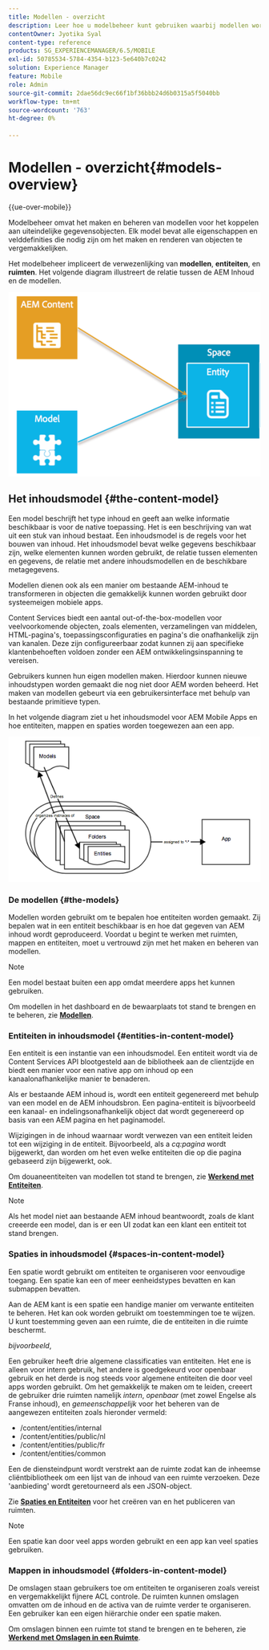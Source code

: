 ```yaml
---
title: Modellen - overzicht
description: Leer hoe u modelbeheer kunt gebruiken waarbij modellen worden gemaakt en beheerd voor het koppelen aan uiteindelijke gegevensobjecten.
contentOwner: Jyotika Syal
content-type: reference
products: SG_EXPERIENCEMANAGER/6.5/MOBILE
exl-id: 50785534-5784-4354-b123-5e640b7c0242
solution: Experience Manager
feature: Mobile
role: Admin
source-git-commit: 2dae56dc9ec66f1bf36bbb24d6b0315a5f5040bb
workflow-type: tm+mt
source-wordcount: '763'
ht-degree: 0%

---
```


# Modellen - overzicht{#models-overview}

{{ue-over-mobile}}

Modelbeheer omvat het maken en beheren van modellen voor het koppelen aan uiteindelijke gegevensobjecten. Elk model bevat alle eigenschappen en velddefinities die nodig zijn om het maken en renderen van objecten te vergemakkelijken.

Het modelbeheer impliceert de verwezenlijking van **modellen**, **entiteiten**, en **ruimten**. Het volgende diagram illustreert de relatie tussen de AEM Inhoud en de modellen.

![ chlimage_1-81 ](assets/chlimage_1-81.png)

## Het inhoudsmodel {#the-content-model}

Een model beschrijft het type inhoud en geeft aan welke informatie beschikbaar is voor de native toepassing. Het is een beschrijving van wat uit een stuk van inhoud bestaat. Een inhoudsmodel is de regels voor het bouwen van inhoud. Het inhoudsmodel bevat welke gegevens beschikbaar zijn, welke elementen kunnen worden gebruikt, de relatie tussen elementen en gegevens, de relatie met andere inhoudsmodellen en de beschikbare metagegevens.

Modellen dienen ook als een manier om bestaande AEM-inhoud te transformeren in objecten die gemakkelijk kunnen worden gebruikt door systeemeigen mobiele apps.

Content Services biedt een aantal out-of-the-box-modellen voor veelvoorkomende objecten, zoals elementen, verzamelingen van middelen, HTML-pagina&#39;s, toepassingsconfiguraties en pagina&#39;s die onafhankelijk zijn van kanalen. Deze zijn configureerbaar zodat kunnen zij aan specifieke klantenbehoeften voldoen zonder een AEM ontwikkelingsinspanning te vereisen.

Gebruikers kunnen hun eigen modellen maken. Hierdoor kunnen nieuwe inhoudstypen worden gemaakt die nog niet door AEM worden beheerd. Het maken van modellen gebeurt via een gebruikersinterface met behulp van bestaande primitieve typen.

In het volgende diagram ziet u het inhoudsmodel voor AEM Mobile Apps en hoe entiteiten, mappen en spaties worden toegewezen aan een app.

![ chlimage_1-82 ](assets/chlimage_1-82.png)

### De modellen {#the-models}

Modellen worden gebruikt om te bepalen hoe entiteiten worden gemaakt. Zij bepalen wat in een entiteit beschikbaar is en hoe dat gegeven van AEM inhoud wordt geproduceerd. Voordat u begint te werken met ruimten, mappen en entiteiten, moet u vertrouwd zijn met het maken en beheren van modellen.

>[!NOTE]
>
>Een model bestaat buiten een app omdat meerdere apps het kunnen gebruiken.
>

Om modellen in het dashboard en de bewaarplaats tot stand te brengen en te beheren, zie **[Modellen](/help/mobile/administer-mobile-apps.md)**.

### Entiteiten in inhoudsmodel {#entities-in-content-model}

Een entiteit is een instantie van een inhoudsmodel. Een entiteit wordt via de Content Services API blootgesteld aan de bibliotheek aan de clientzijde en biedt een manier voor een native app om inhoud op een kanaalonafhankelijke manier te benaderen.

Als er bestaande AEM inhoud is, wordt een entiteit gegenereerd met behulp van een model en de AEM inhoudsbron. Een pagina-entiteit is bijvoorbeeld een kanaal- en indelingsonafhankelijk object dat wordt gegenereerd op basis van een AEM pagina en het paginamodel.

Wijzigingen in de inhoud waarnaar wordt verwezen van een entiteit leiden tot een wijziging in de entiteit. Bijvoorbeeld, als a *cq:pagina* wordt bijgewerkt, dan worden om het even welke entiteiten die op die pagina gebaseerd zijn bijgewerkt, ook.

Om douaneentiteiten van modellen tot stand te brengen, zie **[Werkend met Entiteiten](/help/mobile/spaces-and-entities.md)**.

>[!NOTE]
>
>Als het model niet aan bestaande AEM inhoud beantwoordt, zoals de klant creeerde een model, dan is er een UI zodat kan een klant een entiteit tot stand brengen.
>

### Spaties in inhoudsmodel {#spaces-in-content-model}

Een spatie wordt gebruikt om entiteiten te organiseren voor eenvoudige toegang. Een spatie kan een of meer eenheidstypes bevatten en kan submappen bevatten.

Aan de AEM kant is een spatie een handige manier om verwante entiteiten te beheren. Het kan ook worden gebruikt om toestemmingen toe te wijzen. U kunt toestemming geven aan een ruimte, die de entiteiten in die ruimte beschermt.

*bijvoorbeeld*,

Een gebruiker heeft drie algemene classificaties van entiteiten. Het ene is alleen voor intern gebruik, het andere is goedgekeurd voor openbaar gebruik en het derde is nog steeds voor algemene entiteiten die door veel apps worden gebruikt. Om het gemakkelijk te maken om te leiden, creeert de gebruiker drie ruimten namelijk *intern*, *openbaar* (met zowel Engelse als Franse inhoud), en *gemeenschappelijk* voor het beheren van de aangewezen entiteiten zoals hieronder vermeld:

* /content/entities/internal
* /content/entities/public/nl
* /content/entities/public/fr
* /content/entities/common

Een de diensteindpunt wordt verstrekt aan de ruimte zodat kan de inheemse cliëntbibliotheek om een lijst van de inhoud van een ruimte verzoeken. Deze &#39;aanbieding&#39; wordt geretourneerd als een JSON-object.

Zie **[Spaties en Entiteiten](/help/mobile/spaces-and-entities.md)** voor het creëren van en het publiceren van ruimten.

>[!NOTE]
>
>Een spatie kan door veel apps worden gebruikt en een app kan veel spaties gebruiken.

### Mappen in inhoudsmodel {#folders-in-content-model}

De omslagen staan gebruikers toe om entiteiten te organiseren zoals vereist en vergemakkelijkt fijnere ACL controle. De ruimten kunnen omslagen omvatten om de inhoud en de activa van de ruimte verder te organiseren. Een gebruiker kan een eigen hiërarchie onder een spatie maken.

Om omslagen binnen een ruimte tot stand te brengen en te beheren, zie **[Werkend met Omslagen in een Ruimte](/help/mobile/spaces-and-entities.md)**.

